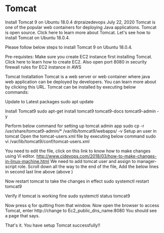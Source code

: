 # Tomcat
Install Tomcat 9 on Ubuntu 18.0.4
drpraizedevops July 22, 2020
Tomcat is one of the popular web containers for deploying Java applications. Tomcat is open source.
Click here to learn more about Tomcat. Let's see how to install Tomcat on Ubuntu 18.0.4.

Please follow below steps to install Tomcat 9 on Ubuntu 18.0.4.

Pre-requistes:
Make sure you create EC2 instance first installing Tomcat. Click here to learn how to create EC2.
Also open port 8080 in security firewall rules for EC2 instance in AWS

Tomcat Installation
Tomcat is a web server or web container where java web application can be deployed by developers. You can learn more about by clicking this URL.  Tomcat can be installed by executing below commands:

Update to Latest packages
sudo apt update

Install Tomcat9
sudo apt-get install tomcat9 tomcat9-docs tomcat9-admin -y




Perform below command for setting up tomcat admin app
sudo cp -r /usr/share/tomcat9-admin/* /var/lib/tomcat9/webapps/ -v
Setup an user in tomcat 
Open the tomcat-users.xml file by executing below command
sudo vi /var/lib/tomcat9/conf/tomcat-users.xml

You need to edit the file, click on this link to know how to make changes using Vi editor.
http://www.cidevops.com/2018/03/how-to-make-changes-in-linux-machine.html
We need to add tomcat user and assign to manager-script role.
Scroll down all the way to the end of the file,
Add the below lines in second last line above (above </tomcat-users>)

<role rolename="manager-script"/>
<user username="tomcat" password="password" roles="manager-script"/>




Now restart tomcat to take the changes in effect
sudo systemctl restart tomcat9

Verify if tomcat is working fine
sudo systemctl status tomcat9




Now press q for quitting from that window. Now open the browser to access Tomcat, enter
http://change to Ec2_public_dns_name:8080
You should see a page that says.




That's it. You have setup Tomcat successfully!!
